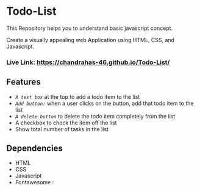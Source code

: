 # Todo-List

This Repository helps you to understand basic javascript concept.

Create a visually appealing web Application using HTML, CSS, and Javascript.

### Live Link: https://chandrahas-46.github.io/Todo-List/



## Features

- *`A text box`* at the top to add a todo item to the list
- *`Add button:`* when a user clicks on the button, add that todo item to the list
- *`A delete button`* to delete the todo item completely from the list
- A checkbox to check the item off the list
- Show total number of tasks in the list


## Dependencies

* HTML
* CSS
* Javascript
* Fontawesome : <script src="https://kit.fontawesome.com/dafed025db.js" crossorigin="anonymous"></script> 
